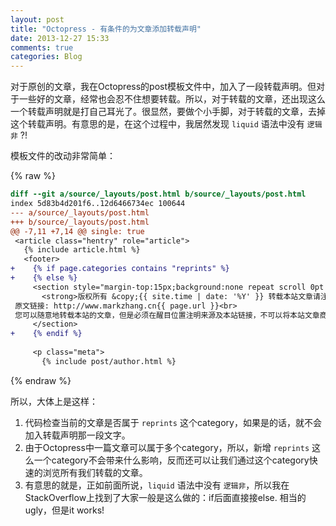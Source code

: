 ```yaml
---
layout: post
title: "Octopress - 有条件的为文章添加转载声明"
date: 2013-12-27 15:33
comments: true
categories: Blog
---
```


对于原创的文章，我在Octopress的post模板文件中，加入了一段转载声明。但对于一些好的文章，经常也会忍不住想要转载。所以，对于转载的文章，还出现这么一个转载声明就是打自己耳光了。很显然，要做个小手脚，对于转载的文章，去掉这个转载声明。有意思的是，在这个过程中，我居然发现 `liquid` 语法中没有 `逻辑非` ?!

<!-- more -->

模板文件的改动非常简单：

{% raw %}
``` diff
diff --git a/source/_layouts/post.html b/source/_layouts/post.html
index 5d83b4d201f6..12d6466734ec 100644
--- a/source/_layouts/post.html
+++ b/source/_layouts/post.html
@@ -7,11 +7,14 @@ single: true
 <article class="hentry" role="article">
   {% include article.html %}
   <footer>
+    {% if page.categories contains "reprints" %}
+    {% else %}
     <section style="margin-top:15px;background:none repeat scroll 0pt 0pt rgb(220,220,220);padding:0.4em 0.8em">
       <strong>版权所有 &copy;{{ site.time | date: '%Y' }} 转载本站文章请注明： </strong>转载自 http://markzhang.cn<br>
 原文链接: http://www.markzhang.cn{{ page.url }}<br>
 您可以随意地转载本站的文章，但是必须在醒目位置注明来源及本站链接，不可以将本站文章商业化使用，或者修改、转换或者以本作品为基础进行创作。
     </section>
+    {% endif %}
 
     <p class="meta">
       {% include post/author.html %}
```
{% endraw %}

所以，大体上是这样：

1. 代码检查当前的文章是否属于 `reprints` 这个category，如果是的话，就不会加入转载声明那一段文字。
2. 由于Octopress中一篇文章可以属于多个category，所以，新增 `reprints` 这么一个category不会带来什么影响，反而还可以让我们通过这个category快速的浏览所有我们转载的文章。
3. 有意思的就是，正如前面所说，`liquid` 语法中没有 `逻辑非`，所以我在StackOverflow上找到了大家一般是这么做的：if后面直接接else. 相当的ugly，但是it works!
